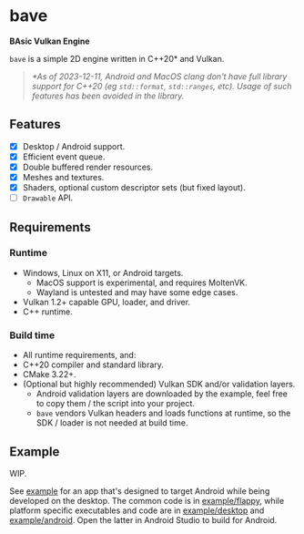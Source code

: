 # bave

**BAsic Vulkan Engine**

`bave` is a simple 2D engine written in C++20* and Vulkan.

> _*As of 2023-12-11, Android and MacOS clang don't have full library support for C++20 (eg `std::format`, `std::ranges`, etc). Usage of such features has been avoided in the library._

## Features

- [x] Desktop / Android support.
- [x] Efficient event queue.
- [x] Double buffered render resources.
- [x] Meshes and textures.
- [x] Shaders, optional custom descriptor sets (but fixed layout).
- [ ] `Drawable` API.

## Requirements

### Runtime

- Windows, Linux on X11, or Android targets.
  - MacOS support is experimental, and requires MoltenVK.
  - Wayland is untested and may have some edge cases.
- Vulkan 1.2+ capable GPU, loader, and driver.
- C++ runtime.

### Build time

- All runtime requirements, and:
- C++20 compiler and standard library.
- CMake 3.22+.
- (Optional but highly recommended) Vulkan SDK and/or validation layers.
  - Android validation layers are downloaded by the example, feel free to copy them / the script into your project.
  - `bave` vendors Vulkan headers and loads functions at runtime, so the SDK / loader is not needed at build time.

## Example

WIP.

See [example](example) for an app that's designed to target Android while being developed on the desktop. The common code is in [example/flappy](example/flappy), while platform specific executables and code are in [example/desktop](example/desktop) and [example/android](example/android). Open the latter in Android Studio to build for Android.
